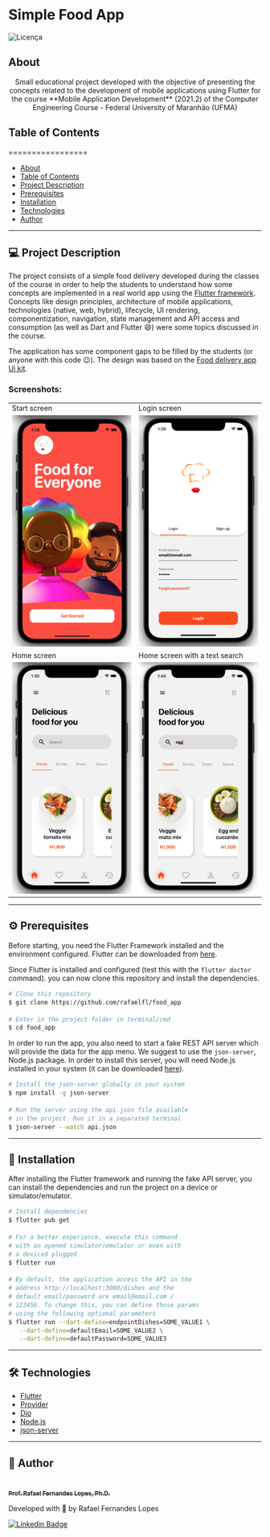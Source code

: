 # Simple Food App

![Licença](https://img.shields.io/badge/license-MIT-brightgreen)

## About

<p align="center">
Small educational project developed with the objective of presenting the concepts related to the development of mobile applications using Flutter for the course **Mobile Application Development** (2021.2) of the Computer Engineering Course - Federal University of Maranhão (UFMA)
</p>


## Table of Contents
=================

   * [About](#about)
   * [Table of Contents](#table-of-contents)
   * [Project Description](#-project-description)
   * [Prerequisites](#-prerequisites)
   * [Installation](#-installation)
   * [Technologies](#-technologies)
   * [Author](#-author)

---

## 💻 Project Description

The project consists of a simple food delivery developed during the classes of the course in order to help the students to understand how some concepts are implemented in a real world app using the [Flutter framework](https://flutter.dev/). Concepts like design principles, architecture of mobile applications, technologies (native, web, hybrid), lifecycle, UI rendering, componentization, navigation, state management and API access and consumption (as well as Dart and Flutter 😄) were some topics discussed in the course.

The application has some component gaps to be filled by the students (or anyone with this code 😉). The design was based on the [Food delivery app Ui kit](https://www.figma.com/community/file/893381127703378146).

### Screenshots:

<table>
  <tr>
    <td>Start screen</td>
    <td>Login screen</td>
  </tr>
  <tr>
    <td><img src="screenshots/screenshot1.png" width=250></td>
    <td><img src="screenshots/screenshot2.png" width=250></td>
  </tr>
  <tr>
    <td>Home screen</td>
    <td>Home screen with a text search</td>
  </tr>
  <tr>
    <td><img src="screenshots/screenshot3.png" width=250></td>
    <td><img src="screenshots/screenshot4.png" width=250></td>
  </tr>
 </table>

---

<a name="prerequisites"></a>
## ⚙️ Prerequisites

Before starting, you need the Flutter Framework installed and the environment configured. Flutter can be downloaded from [here](https://flutter.dev/).

Since Flutter is installed and configured (test this with the `flutter doctor` command). you can now clone this repository and install the dependencies.

```bash
# Clone this repository
$ git clone https://github.com/rafaelfl/food_app

# Enter in the project folder in terminal/cmd
$ cd food_app
```

In order to run the app, you also need to start a fake REST API server which will provide the data for the app menu. We suggest to use the `json-server`, Node.js package. In order to install this server, you will need Node.js installed in your system (it can be downloaded [here](https://nodejs.org/en/)).

```bash
# Install the json-server globally in your system
$ npm install -g json-server

# Run the server using the api.json file available
# in the project. Run it in a separated terminal
$ json-server --watch api.json
```
---

## 🚀 Installation

After installing the Flutter framework and running the fake API server, you can install the dependencies and run the project on a device or simulator/emulator.

```bash
# Install dependencies
$ flutter pub get

# For a better experience, execute this command
# with an opened simulator/emulator or even with
# a deviced plugged
$ flutter run

# By default, the application access the API in the
# address http://localhost:3000/dishes and the
# default email/password are email@email.com /
# 123456. To change this, you can define those params
# using the following optional parameters
$ flutter run --dart-define=endpointDishes=SOME_VALUE1 \
   --dart-define=defaultEmail=SOME_VALUE2 \
   --dart-define=defaultPassword=SOME_VALUE3
```

---

## 🛠 Technologies

- [Flutter](https://flutter.dev/)
- [Provider](https://pub.dev/packages/provider)
- [Dio](https://pub.dev/packages/dio)
- [Node.js](https://nodejs.org/en/)
- [json-server](https://github.com/typicode/json-server)

---

## 🦸 Author

<a href="https://github.com/rafaelfl/">
 <img style="border-radius: 50%;" src="https://avatars.githubusercontent.com/u/31193433?v=4" width="100px;" alt=""/>
 <br />
 <sub><b>Prof. Rafael Fernandes Lopes, Ph.D.</b></sub></a>


Developed with 💜 by Rafael Fernandes Lopes

[![Linkedin Badge](https://img.shields.io/badge/-Rafael%20Fernandes%20Lopes-blue?style=flat-square&logo=Linkedin&logoColor=white&link=https://www.linkedin.com/in/rafael-fernandes-lopes/)](https://www.linkedin.com/in/rafael-fernandes-lopes/)

